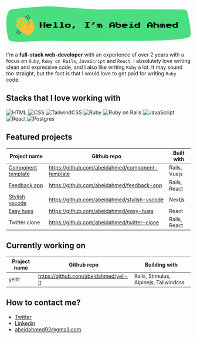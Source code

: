 # ![Hello, I'm Abeid Ahmed](./assets/image.png)

I'm a **full-stack web-developer** with an experience of over 2 years with a focus on `Ruby`, `Ruby on Rails`, `JavaScript` and `React`. I absolutely love writing clean and expressive code, and I also like writing `Ruby` a lot. It may sound too straight, but the fact is that I would love to get paid for writing `Ruby` code.

## Stacks that I love working with

![HTML](https://img.shields.io/badge/html5%20-%23E34F26.svg?&style=for-the-badge&logo=html5&logoColor=white)
![CSS](https://img.shields.io/badge/css3%20-%231572B6.svg?&style=for-the-badge&logo=css3&logoColor=white)
![TailwindCSS](https://img.shields.io/badge/tailwindcss%20-%2338B2AC.svg?&style=for-the-badge&logo=tailwind-css&logoColor=white)
![Ruby](https://img.shields.io/badge/ruby-%23CC342D.svg?&style=for-the-badge&logo=ruby&logoColor=white)
![Ruby on Rails](https://img.shields.io/badge/rails%20-%23CC0000.svg?&style=for-the-badge&logo=ruby-on-rails&logoColor=white)
![JavaScript](https://img.shields.io/badge/javascript%20-%23323330.svg?&style=for-the-badge&logo=javascript&logoColor=%23F7DF1E)
![React](https://img.shields.io/badge/react%20-%2320232a.svg?&style=for-the-badge&logo=react&logoColor=%2361DAFB)
![Postgres](https://img.shields.io/badge/postgres-%23316192.svg?&style=for-the-badge&logo=postgresql&logoColor=white)

## Featured projects

| Project name                                                    | Github repo                                      | Built with   |
| --------------------------------------------------------------- | ------------------------------------------------ | ------------ |
| [Component template](https://tailwind-component.herokuapp.com/) | https://github.com/abeidahmed/component-template | Rails, Vuejs |
| [Feedback app](https://feeder-fish.herokuapp.com/)              | https://github.com/abeidahmed/feedback-app       | Rails, React |
| [Stylish vscode](https://stylish-vscode.vercel.app/)            | https://github.com/abeidahmed/stylish-vscode     | Nextjs       |
| [Easy hues](https://infinite-oasis-17383.herokuapp.com/)        | https://github.com/abeidahmed/easy-hues          | React        |
| Twitter clone                                                   | https://github.com/abeidahmed/twitter-clone      | Rails, React |

## Currently working on

| Project name | Github repo                           | Building with                          |
| ------------ | ------------------------------------- | -------------------------------------- |
| yellit       | https://github.com/abeidahmed/yell-it | Rails, Stimulus, Alpinejs, Tailwindcss |

## How to contact me?

- [Twitter](https://twitter.com/iamhawaabi)
- [Linkedin](https://www.linkedin.com/in/abeid-ahmed-b21882172/)
- [abeidahmed92@gmail.com](mailto:abeidahmed92@gmail.com)
